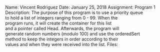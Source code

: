 Name: Vincent Rodriguez															Date: January 25, 2018														Assignment: Program 1														Description: The purpose of this program is to use a priority queue                                                                            
	     to hold a list of integers ranging from 0 - 99. When the                                                                            
	     program runs, it will create the container for this list                                                                            
	     and a pointer called Head. Afterwards, the program will                                                                             
	     generate random numbers (modulo 100) and use the orderedSert                                                                            
	     method to keep the integers in order according to their                                                                            
	     values and when they were received into the list.        		                                                                                                                                                                                                    Files:                                                                                                                                    
